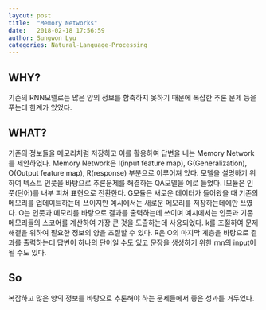 ```yaml
---
layout: post
title:  "Memory Networks"
date:   2018-02-18 17:56:59
author: Sungwon Lyu
categories: Natural-Language-Processing
---
```

## WHY? 
기존의 RNN모델로는 많은 양의 정보를 함축하지 못하기 때문에 복잡한 추론 문제 등을 푸는데 한계가 있었다. 

## WHAT?
기존의 정보들을 메모리처럼 저장하고 이를 활용하여 답변을 내는 Memory Network를 제안하였다. Memory Network은 I(input feature map), G(Generalization), O(Output feature map), R(response) 부분으로 이루어져 있다. 모델을 설명하기 위하여 텍스트 인풋을 바탕으로 추론문제를 해결하는 QA모델을 예로 들었다. I모듈은 인풋(단어)를 내부 피쳐 표현으로 전환한다. G모듈은 새로운 데이터가 들어왔을 때 기존의 메모리를 업데이트하는데 쓰이지만 예시에서는 새로운 메모리를 저장하는데에만 쓰였다. O는 인풋과 메모리를 바탕으로 결과를 출력하는데 쓰이며 예시에서는 인풋과 기존 메모리들의 스코어를 계산하여 가장 큰 것을 도출하는데 사용되었다. k를 조절하여 문제 해결을 위하여 필요한 정보의 양을 조절할 수 있다. R은 O의 마지막 계층을 바탕으로 결과를 출력하는데 답변이 하나의 단어일 수도 있고 문장을 생성하기 위한 rnn의 input이 될 수도 있다.  

## So
복잡하고 많은 양의 정보를 바탕으로 추론해야 하는 문제들에서 좋은 성과를 거두었다. 